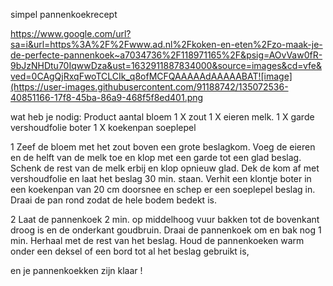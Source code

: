 simpel pannenkoekrecept  

https://www.google.com/url?sa=i&url=https%3A%2F%2Fwww.ad.nl%2Fkoken-en-eten%2Fzo-maak-je-de-perfecte-pannenkoek~a7034736%2F118971165%2F&psig=AOvVaw0fR-9bJzNHDtu70IqwwDza&ust=1632911887834000&source=images&cd=vfe&ved=0CAgQjRxqFwoTCLCIk_q8ofMCFQAAAAAdAAAAABAT![image](https://user-images.githubusercontent.com/91188742/135072536-40851166-17f8-45ba-86a9-468f5f8ed401.png












wat heb je nodig:
Product      aantal
bloem        1 X
zout         1 X
eieren
melk.        1 X
garde
vershoudfolie
boter        1 X
koekenpan
soeplepel


1
Zeef de bloem met het zout boven een grote beslagkom. Voeg de eieren en de helft van de melk toe en klop met een garde tot een glad beslag. Schenk de rest van de melk erbij en klop opnieuw glad. Dek de kom af met vershoudfolie en laat het beslag 30 min. staan. Verhit een klontje boter in een koekenpan van 20 cm doorsnee en schep er een soeplepel beslag in. Draai de pan rond zodat de hele bodem bedekt is.

2
Laat de pannenkoek 2 min. op middelhoog vuur bakken tot de bovenkant droog is en de onderkant goudbruin. Draai de pannenkoek om en bak nog 1 min. Herhaal met de rest van het beslag. Houd de pannenkoeken warm onder een deksel of een bord tot al het beslag gebruikt is,


en je pannenkoekken zijn klaar !
